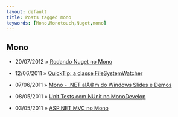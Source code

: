 ```yaml
---
layout: default
title: Posts tagged mono
keywords: [Mono,Monotouch,Nuget,mono]
---
```

<h2 class="category">Mono</h2>
<ul class="posts">
<li>
<p>
<span class="date">20/07/2012</span> &raquo;
<a href="/blog/usando-nuget-com-mono">Rodando Nuget no Mono</a>
</p>
</li>
<li>
<p>
<span class="date">12/06/2011</span> &raquo;
<a href="/blog/quicktip-a-classe-filesystemwatcher">QuickTip: a classe FileSystemWatcher</a>
</p>
</li>
<li>
<p>
<span class="date">07/06/2011</span> &raquo;
<a href="/blog/mono-net-alem-do-windows-slides-e-demos">Mono - .NET alÃ©m do Windows Slides e Demos</a>
</p>
</li>
<li>
<p>
<span class="date">08/05/2011</span> &raquo;
<a href="/blog/unit-tests-com-nunit-no-monodevelop">Unit Tests com NUnit no MonoDevelop</a>
</p>
</li>
<li>
<p>
<span class="date">03/05/2011</span> &raquo;
<a href="/blog/asp-net-mvc-no-mono">ASP.NET MVC no Mono</a>
</p>
</li>
</ul>
